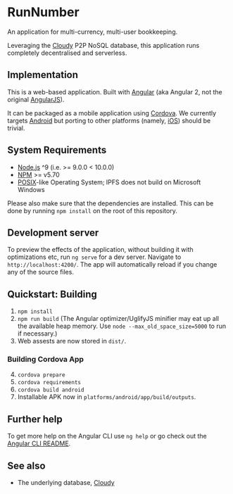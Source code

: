 # RunNumber

An application for multi-currency, multi-user bookkeeping.

Leveraging the [Cloudy](https://github.com/cloudy-db/js) P2P NoSQL database, this application runs completely decentralised and serverless.

## Implementation

This is a web-based application. Built with [Angular](http://angular.io) (aka Angular 2, not the original [AngularJS](https://angularjs.org/)).

It can be packaged as a mobile application using [Cordova](https://cordova.apache.org). We currently targets [Android](http://android.com) but porting to other platforms (namely, [iOS](https://www.apple.com/ios/)) should be trivial.

## System Requirements

- [Node.js](https://nodejs.org/en/) ^9 (i.e. >= 9.0.0 < 10.0.0)
- [NPM](https://www.npmjs.com/) >= v5.70
- [POSIX](https://en.wikipedia.org/wiki/POSIX)-like Operating System; IPFS does not build on Microsoft Windows

Please also make sure that the dependencies are installed. This can be done by running `npm install` on the root of this repository.

## Development server

To preview the effects of the application, without building it with optimizations etc, run `ng serve` for a dev server. Navigate to `http://localhost:4200/`. The app will automatically reload if you change any of the source files.

## Quickstart: Building

1. `npm install`
2. `npm run build` (The Angular optimizer/UglifyJS minifier may eat up all the available heap memory. Use `node --max_old_space_size=5000` to run if necessary.)
3. Web assests are now stored in `dist/`.

### Building Cordova App

4. `cordova prepare`
5. `cordova requirements`
6. `cordova build android`
7. Installable APK now in `platforms/android/app/build/outputs`.

## Further help

To get more help on the Angular CLI use `ng help` or go check out the [Angular CLI README](https://github.com/angular/angular-cli/blob/master/README.md).

## See also

- The underlying database, [Cloudy](https://github.com/cloudy-db/js)
